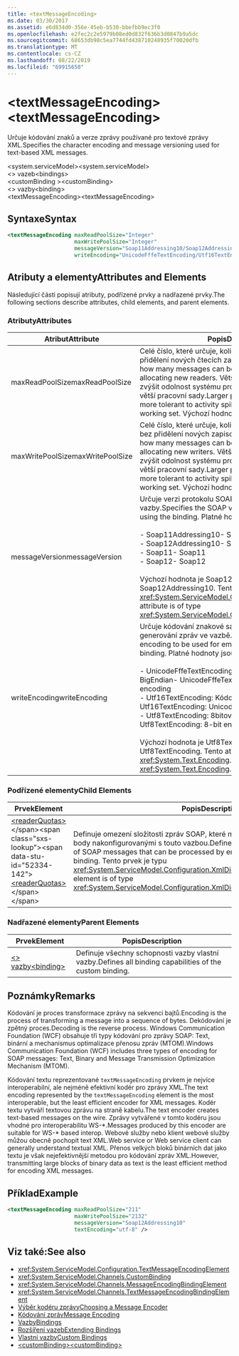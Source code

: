 ```yaml
---
title: <textMessageEncoding>
ms.date: 03/30/2017
ms.assetid: e6d834d0-356e-45eb-b530-bbefbb9ec3f0
ms.openlocfilehash: e2fec2c2e5979b08ed0d832f636b3d0847b9a5dc
ms.sourcegitcommit: 68653db98c5ea7744fd438710248935f70020dfb
ms.translationtype: MT
ms.contentlocale: cs-CZ
ms.lasthandoff: 08/22/2019
ms.locfileid: "69915650"
---
```

# <a name="textmessageencoding"></a><span data-ttu-id="52334-101">\<textMessageEncoding></span><span class="sxs-lookup"><span data-stu-id="52334-101">\<textMessageEncoding></span></span>
<span data-ttu-id="52334-102">Určuje kódování znaků a verze zprávy používané pro textové zprávy XML.</span><span class="sxs-lookup"><span data-stu-id="52334-102">Specifies the character encoding and message versioning used for text-based XML messages.</span></span>  
  
 <span data-ttu-id="52334-103">\<system.serviceModel></span><span class="sxs-lookup"><span data-stu-id="52334-103">\<system.serviceModel></span></span>  
<span data-ttu-id="52334-104">\<> vazeb</span><span class="sxs-lookup"><span data-stu-id="52334-104">\<bindings></span></span>  
<span data-ttu-id="52334-105">\<customBinding ></span><span class="sxs-lookup"><span data-stu-id="52334-105">\<customBinding></span></span>  
<span data-ttu-id="52334-106">\<> vazby</span><span class="sxs-lookup"><span data-stu-id="52334-106">\<binding></span></span>  
<span data-ttu-id="52334-107">\<textMessageEncoding></span><span class="sxs-lookup"><span data-stu-id="52334-107">\<textMessageEncoding></span></span>  
  
## <a name="syntax"></a><span data-ttu-id="52334-108">Syntaxe</span><span class="sxs-lookup"><span data-stu-id="52334-108">Syntax</span></span>  
  
```xml  
<textMessageEncoding maxReadPoolSize="Integer"
                     maxWritePoolSize="Integer"
                     messageVersion="Soap11Addressing10/Soap12Addressing10"
                     writeEncoding="UnicodeFffeTextEncoding/Utf16TextEncoding/Utf8TextEncoding" />
```  
  
## <a name="attributes-and-elements"></a><span data-ttu-id="52334-109">Atributy a elementy</span><span class="sxs-lookup"><span data-stu-id="52334-109">Attributes and Elements</span></span>  
 <span data-ttu-id="52334-110">Následující části popisují atributy, podřízené prvky a nadřazené prvky.</span><span class="sxs-lookup"><span data-stu-id="52334-110">The following sections describe attributes, child elements, and parent elements.</span></span>  
  
### <a name="attributes"></a><span data-ttu-id="52334-111">Atributy</span><span class="sxs-lookup"><span data-stu-id="52334-111">Attributes</span></span>  
  
|<span data-ttu-id="52334-112">Atribut</span><span class="sxs-lookup"><span data-stu-id="52334-112">Attribute</span></span>|<span data-ttu-id="52334-113">Popis</span><span class="sxs-lookup"><span data-stu-id="52334-113">Description</span></span>|  
|---------------|-----------------|  
|<span data-ttu-id="52334-114">maxReadPoolSize</span><span class="sxs-lookup"><span data-stu-id="52334-114">maxReadPoolSize</span></span>|<span data-ttu-id="52334-115">Celé číslo, které určuje, kolik zpráv lze souběžně číst bez přidělení nových čtecích zařízení.</span><span class="sxs-lookup"><span data-stu-id="52334-115">An integer that specifies how many messages can be read simultaneously without allocating new readers.</span></span> <span data-ttu-id="52334-116">Větší velikosti fondů umožňují zvýšit odolnost systému proti špičkám aktivity za cenu větší pracovní sady.</span><span class="sxs-lookup"><span data-stu-id="52334-116">Larger pool sizes make the system more tolerant to activity spikes at the cost of a larger working set.</span></span> <span data-ttu-id="52334-117">Výchozí hodnota je 64.</span><span class="sxs-lookup"><span data-stu-id="52334-117">The default is 64.</span></span>|  
|<span data-ttu-id="52334-118">maxWritePoolSize</span><span class="sxs-lookup"><span data-stu-id="52334-118">maxWritePoolSize</span></span>|<span data-ttu-id="52334-119">Celé číslo, které určuje, kolik zpráv lze souběžně odesílat bez přidělení nových zapisovačů.</span><span class="sxs-lookup"><span data-stu-id="52334-119">An integer that specifies how many messages can be sent simultaneously without allocating new writers.</span></span> <span data-ttu-id="52334-120">Větší velikosti fondů umožňují zvýšit odolnost systému proti špičkám aktivity za cenu větší pracovní sady.</span><span class="sxs-lookup"><span data-stu-id="52334-120">Larger pool sizes make the system more tolerant to activity spikes at the cost of a larger working set.</span></span> <span data-ttu-id="52334-121">Výchozí hodnota je 16.</span><span class="sxs-lookup"><span data-stu-id="52334-121">The default is 16.</span></span>|  
|<span data-ttu-id="52334-122">messageVersion</span><span class="sxs-lookup"><span data-stu-id="52334-122">messageVersion</span></span>|<span data-ttu-id="52334-123">Určuje verzi protokolu SOAP zpráv odeslaných pomocí vazby.</span><span class="sxs-lookup"><span data-stu-id="52334-123">Specifies the SOAP version of the messages sent using the binding.</span></span> <span data-ttu-id="52334-124">Platné hodnoty jsou</span><span class="sxs-lookup"><span data-stu-id="52334-124">Valid values are</span></span><br /><br /> <span data-ttu-id="52334-125">- Soap11Addressing10</span><span class="sxs-lookup"><span data-stu-id="52334-125">-   Soap11Addressing10</span></span><br /><span data-ttu-id="52334-126">- Soap12Addressing10</span><span class="sxs-lookup"><span data-stu-id="52334-126">-   Soap12Addressing10</span></span><br /><span data-ttu-id="52334-127">- Soap11</span><span class="sxs-lookup"><span data-stu-id="52334-127">-   Soap11</span></span><br /><span data-ttu-id="52334-128">- Soap12</span><span class="sxs-lookup"><span data-stu-id="52334-128">-  Soap12</span></span><br /><br /><span data-ttu-id="52334-129">Výchozí hodnota je Soap12Addressing10.</span><span class="sxs-lookup"><span data-stu-id="52334-129">The default is Soap12Addressing10.</span></span> <span data-ttu-id="52334-130">Tento atribut je typu <xref:System.ServiceModel.Channels.MessageVersion>.</span><span class="sxs-lookup"><span data-stu-id="52334-130">This attribute is of type <xref:System.ServiceModel.Channels.MessageVersion>.</span></span>|  
|<span data-ttu-id="52334-131">writeEncoding</span><span class="sxs-lookup"><span data-stu-id="52334-131">writeEncoding</span></span>|<span data-ttu-id="52334-132">Určuje kódování znakové sady, které se má použít pro generování zpráv ve vazbě.</span><span class="sxs-lookup"><span data-stu-id="52334-132">Specifies the character set encoding to be used for emitting messages on the binding.</span></span> <span data-ttu-id="52334-133">Platné hodnoty jsou</span><span class="sxs-lookup"><span data-stu-id="52334-133">Valid values are</span></span><br /><br /> <span data-ttu-id="52334-134">- UnicodeFffeTextEncoding: Kódování Unicode BigEndian</span><span class="sxs-lookup"><span data-stu-id="52334-134">-   UnicodeFffeTextEncoding: Unicode BigEndian encoding</span></span><br /><span data-ttu-id="52334-135">- Utf16TextEncoding: Kódování Unicode</span><span class="sxs-lookup"><span data-stu-id="52334-135">-   Utf16TextEncoding: Unicode encoding</span></span><br /><span data-ttu-id="52334-136">- Utf8TextEncoding: 8bitové kódování</span><span class="sxs-lookup"><span data-stu-id="52334-136">-   Utf8TextEncoding: 8-bit encoding</span></span><br /><br /> <span data-ttu-id="52334-137">Výchozí hodnota je Utf8TextEncoding.</span><span class="sxs-lookup"><span data-stu-id="52334-137">The default is Utf8TextEncoding.</span></span> <span data-ttu-id="52334-138">Tento atribut je typu <xref:System.Text.Encoding>.</span><span class="sxs-lookup"><span data-stu-id="52334-138">This attribute is of type <xref:System.Text.Encoding>.</span></span>|  
  
### <a name="child-elements"></a><span data-ttu-id="52334-139">Podřízené elementy</span><span class="sxs-lookup"><span data-stu-id="52334-139">Child Elements</span></span>  
  
|<span data-ttu-id="52334-140">Prvek</span><span class="sxs-lookup"><span data-stu-id="52334-140">Element</span></span>|<span data-ttu-id="52334-141">Popis</span><span class="sxs-lookup"><span data-stu-id="52334-141">Description</span></span>|  
|-------------|-----------------|  
|<span data-ttu-id="52334-142">[\<readerQuotas>](https://docs.microsoft.com/previous-versions/dotnet/netframework-4.0/ms731325(v=vs.100))</span><span class="sxs-lookup"><span data-stu-id="52334-142">[\<readerQuotas>](https://docs.microsoft.com/previous-versions/dotnet/netframework-4.0/ms731325(v=vs.100))</span></span>|<span data-ttu-id="52334-143">Definuje omezení složitosti zpráv SOAP, které mohou být zpracovány koncovými body nakonfigurovanými s touto vazbou.</span><span class="sxs-lookup"><span data-stu-id="52334-143">Defines the constraints on the complexity of SOAP messages that can be processed by endpoints configured with this binding.</span></span> <span data-ttu-id="52334-144">Tento prvek je typu <xref:System.ServiceModel.Configuration.XmlDictionaryReaderQuotasElement>.</span><span class="sxs-lookup"><span data-stu-id="52334-144">This element is of type <xref:System.ServiceModel.Configuration.XmlDictionaryReaderQuotasElement>.</span></span>|  
  
### <a name="parent-elements"></a><span data-ttu-id="52334-145">Nadřazené elementy</span><span class="sxs-lookup"><span data-stu-id="52334-145">Parent Elements</span></span>  
  
|<span data-ttu-id="52334-146">Prvek</span><span class="sxs-lookup"><span data-stu-id="52334-146">Element</span></span>|<span data-ttu-id="52334-147">Popis</span><span class="sxs-lookup"><span data-stu-id="52334-147">Description</span></span>|  
|-------------|-----------------|  
|[<span data-ttu-id="52334-148">\<> vazby</span><span class="sxs-lookup"><span data-stu-id="52334-148">\<binding></span></span>](../../../misc/binding.md)|<span data-ttu-id="52334-149">Definuje všechny schopnosti vazby vlastní vazby.</span><span class="sxs-lookup"><span data-stu-id="52334-149">Defines all binding capabilities of the custom binding.</span></span>|  
  
## <a name="remarks"></a><span data-ttu-id="52334-150">Poznámky</span><span class="sxs-lookup"><span data-stu-id="52334-150">Remarks</span></span>  
 <span data-ttu-id="52334-151">Kódování je proces transformace zprávy na sekvenci bajtů.</span><span class="sxs-lookup"><span data-stu-id="52334-151">Encoding is the process of transforming a message into a sequence of bytes.</span></span> <span data-ttu-id="52334-152">Dekódování je zpětný proces.</span><span class="sxs-lookup"><span data-stu-id="52334-152">Decoding is the reverse process.</span></span> <span data-ttu-id="52334-153">Windows Communication Foundation (WCF) obsahuje tři typy kódování pro zprávy SOAP: Text, binární a mechanismus optimalizace přenosu zpráv (MTOM).</span><span class="sxs-lookup"><span data-stu-id="52334-153">Windows Communication Foundation (WCF) includes three types of encoding for SOAP messages: Text, Binary and Message Transmission Optimization Mechanism (MTOM).</span></span>  
  
 <span data-ttu-id="52334-154">Kódování textu reprezentované `textMessageEncoding` prvkem je nejvíce interoperabilní, ale nejméně efektivní kodér pro zprávy XML.</span><span class="sxs-lookup"><span data-stu-id="52334-154">The text encoding represented by the `textMessageEncoding` element is the most interoperable, but the least efficient encoder for XML messages.</span></span>  <span data-ttu-id="52334-155">Kodér textu vytváří textovou zprávu na straně kabelu.</span><span class="sxs-lookup"><span data-stu-id="52334-155">The text encoder creates text-based messages on the wire.</span></span> <span data-ttu-id="52334-156">Zprávy vytvářené v tomto kodéru jsou vhodné pro interoperabilitu WS-\*.</span><span class="sxs-lookup"><span data-stu-id="52334-156">Messages produced by this encoder are suitable for WS-\* based interop.</span></span> <span data-ttu-id="52334-157">Webové služby nebo klient webové služby můžou obecně pochopit text XML.</span><span class="sxs-lookup"><span data-stu-id="52334-157">Web service or Web service client can generally understand textual XML.</span></span> <span data-ttu-id="52334-158">Přenos velkých bloků binárních dat jako textu je však nejefektivnější metodou pro kódování zpráv XML.</span><span class="sxs-lookup"><span data-stu-id="52334-158">However, transmitting large blocks of binary data as text is the least efficient method for encoding XML messages.</span></span>  
  
## <a name="example"></a><span data-ttu-id="52334-159">Příklad</span><span class="sxs-lookup"><span data-stu-id="52334-159">Example</span></span>  
  
```xml  
<textMessageEncoding maxReadPoolSize="211"
                     maxWritePoolSize="2132"
                     messageVersion="Soap12Addressing10"
                     textEncoding="utf-8" />
```  
  
## <a name="see-also"></a><span data-ttu-id="52334-160">Viz také:</span><span class="sxs-lookup"><span data-stu-id="52334-160">See also</span></span>

- <xref:System.ServiceModel.Configuration.TextMessageEncodingElement>
- <xref:System.ServiceModel.Channels.CustomBinding>
- <xref:System.ServiceModel.Channels.MessageEncodingBindingElement>
- <xref:System.ServiceModel.Channels.TextMessageEncodingBindingElement>
- [<span data-ttu-id="52334-161">Výběr kodéru zprávy</span><span class="sxs-lookup"><span data-stu-id="52334-161">Choosing a Message Encoder</span></span>](../../../wcf/feature-details/choosing-a-message-encoder.md)
- [<span data-ttu-id="52334-162">Kódování zpráv</span><span class="sxs-lookup"><span data-stu-id="52334-162">Message Encoding</span></span>](message-encoding.md)
- [<span data-ttu-id="52334-163">Vazby</span><span class="sxs-lookup"><span data-stu-id="52334-163">Bindings</span></span>](../../../wcf/bindings.md)
- [<span data-ttu-id="52334-164">Rozšíření vazeb</span><span class="sxs-lookup"><span data-stu-id="52334-164">Extending Bindings</span></span>](../../../wcf/extending/extending-bindings.md)
- [<span data-ttu-id="52334-165">Vlastní vazby</span><span class="sxs-lookup"><span data-stu-id="52334-165">Custom Bindings</span></span>](../../../wcf/extending/custom-bindings.md)
- [<span data-ttu-id="52334-166">\<customBinding></span><span class="sxs-lookup"><span data-stu-id="52334-166">\<customBinding></span></span>](custombinding.md)
